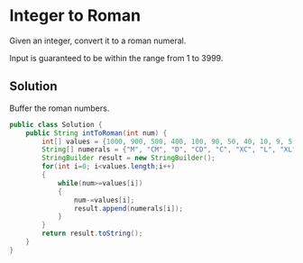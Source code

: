 # Integer to Roman

Given an integer, convert it to a roman numeral.

Input is guaranteed to be within the range from 1 to 3999.

## Solution

Buffer the roman numbers.

```java
public class Solution {
    public String intToRoman(int num) {
        int[] values = {1000, 900, 500, 400, 100, 90, 50, 40, 10, 9, 5, 4, 1 };  
        String[] numerals = {"M", "CM", "D", "CD", "C", "XC", "L", "XL", "X", "IX", "V", "IV", "I" }; 
        StringBuilder result = new StringBuilder();
        for(int i=0; i<values.length;i++)
        {
            while(num>=values[i])
            {
                num-=values[i];
                result.append(numerals[i]);
            }
        }
        return result.toString();
    }
}
```